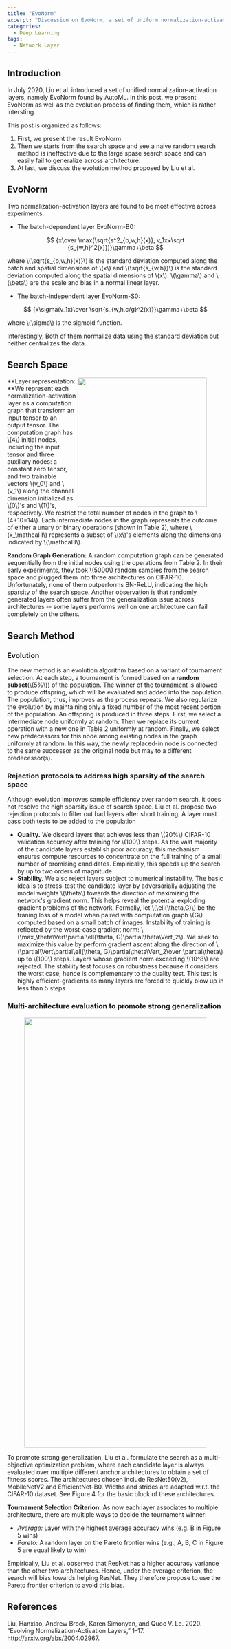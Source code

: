 ```yaml
---
title: "EvoNorm"
excerpt: "Discussion on EvoNorm, a set of uniform normalization-activation layers found by AutoML."
categories:
  - Deep Learning
tags:
  - Network Layer
---
```


## Introduction

In July 2020, Liu et al. introduced a set of unified normalization-activation layers, namely EvoNorm found by AutoML. In this post, we present EvoNorm as well as the evolution process of finding them, which is rather intersting.

This post is organized as follows: 

1. First, we present the result EvoNorm. 
2. Then we starts from the search space and see a naive random search method is ineffective due to the large spase search space and can easily fail to generalize across architecture.
3. At last, we discuss the evolution method proposed by Liu et al.

## EvoNorm

Two normalization-activation layers are found to be most effective across experiments:

- The batch-dependent layer EvoNorm-B0:
  
$$
  {x\over \max(\sqrt{s^2_{b,w,h}(x)}, v_1x+\sqrt {s_{w,h}^2(x)})}\gamma+\beta
  $$

  where \\(\sqrt{s_{b,w,h}(x)}\\) is the standard deviation computed along the batch and spatial dimensions of \\(x\\) and \\(\sqrt{s_{w,h}}\\) is the standard deviation computed along the spatial dimensions of \\(x\\). \\(\gamma\\) and \\(\beta\\) are the scale and bias in a normal linear layer.

- The batch-independent layer EvoNorm-S0:
  
$$
  {x\sigma(v_1x)\over \sqrt{s_{w,h,c/g}^2(x)}}\gamma+\beta
  $$

  where \\(\sigma\\) is the sigmoid function. 

Interestingly, Both of them normalize data using the standard deviation but neither centralizes the data. 

## Search Space

<figure>
  <img src="{{ '/images/network/EvoNorm-Table2.png' | absolute_url }}" alt="" align="right" width="300">
  <figcaption></figcaption>
  <style>
    figure figcaption {
    text-align: center;
    }
  </style>
</figure>

**Layer representation: **We represent each normalization-activation layer as a computation graph that transform an input tensor to an output tensor. The computation graph has \\(4\\) initial nodes, including the input tensor and three auxiliary nodes: a constant zero tensor, and two trainable vectors \\(v_0\\) and \\(v_1\\) along the channel dimension initialized as \\(0\\)'s and \\(1\\)'s, respectively. We restrict the total number of nodes in the graph to \\(4+10=14\\). Each intermediate nodes in the graph represents the outcome of either a unary or binary operations (shown in Table 2), where \\(x_\mathcal I\\) represents a subset of \\(x\\)'s elements along the dimensions indicated by \\(\mathcal I\\).

**Random Graph Generation:** A random computation graph can be generated sequentially from the initial nodes using the operations from Table 2. In their early experiments, they took \\(5000\\) random samples from the search space and plugged them into three architectures on CIFAR-10. Unfortunately, none of them outperforms BN-ReLU, indicating the high sparsity of the search space. Another observation is that randomly generated layers often suffer from the generalization issue across architectures -- some layers performs well on one architecture can fail completely on the others.

## Search Method

### Evolution

The new method is an evolution algorithm based on a variant of tournament selection. At each step, a tournament is formed based on a **random subset**(\\(5\%\\)) of the population. The winner of the tournament is allowed to produce offspring, which will be evaluated and added into the population. The population, thus, improves as the process repeats. We also regularize the evolution by maintaining only a fixed number of the most recent portion of the population. An offspring is produced in three steps. First, we select a intermediate node uniformly at random. Then we replace its current operation with a new one in Table 2 uniformly at random. Finally, we select new predecessors for this node among existing nodes in the graph uniformly at random. In this way, the newly replaced-in node is connected to the same successor as the original node but may to a different predecessor(s).

### Rejection protocols to address high sparsity of the search space

Although evolution improves sample efficiency over random search, it does not resolve the high sparsity issue of search space. Liu et al. propose two rejection protocols to filter out bad layers after short training. A layer must pass both tests to be added to the population

- **Quality.** We discard layers that achieves less than \\(20\%\\) CIFAR-10 validation accuracy after training for \\(100\\) steps. As the vast majority of the candidate layers establish poor accuracy, this mechanism ensures compute resources to concentrate on the full training of a small number of promising candidates. Empirically, this speeds up the search by up to two orders of magnitude.
- **Stability.** We also reject layers subject to numerical instability. The basic idea is to stress-test the candidate layer by adversarially adjusting the model weights \\(\theta\\) towards the direction of maximizing the network's gradient norm. This helps reveal the potential exploding gradient problems of the network. Formally, let \\(\ell(\theta,G)\\) be the traning loss of a model when paired with computation graph \\(G\\) computed based on a small batch of images. Instability of training is reflected by the worst-case gradient norm: \\(\max_\theta\Vert\partial\ell(\theta, G)\partial\theta\Vert_2\\). We seek to maximize this value by perform gradient ascent along the direction of \\(\partial\Vert\partial\ell(\theta, G)\partial\theta\Vert_2\over \partial\theta\\) up to \\(100\\) steps. Layers whose gradient norm exceeding \\(10^8\\) are rejected. The stability test focuses on robustness because it considers the worst case, hence is complementary to the quality test. This test is highly efficient-gradients as many layers are forced to quickly blow up in less than 5 steps

### Multi-architecture evaluation to promote strong generalization

<figure>
  <img src="{{ '/images/network/EvoNorm-Figure4-5.png' | absolute_url }}" alt="" width="1000">
  <figcaption></figcaption>
  <style>
    figure figcaption {
    text-align: center;
    }
  </style>
</figure>

To promote strong generalization, Liu et al. formulate the search as a multi-objective optimization problem, where each candidate layer is always evaluated over multiple different anchor architectures to obtain a set of fitness scores. The architectures chosen include ResNet50(v2), MobileNetV2 and EfficientNet-B0. Widths and strides are adapted w.r.t. the CIFAR-10 dataset. See Figure 4 for the basic block of these architectures.

**Tournament Selection Criterion.** As now each layer associates to multiple architecture, there are multiple ways to decide the tournament winner:

- *Average:* Layer with the highest average accuracy wins (e.g. B in Figure 5 wins)
- *Pareto:* A random layer on the Pareto frontier wins (e.g., A, B, C in Figure 5 are equal likely to win)

Empirically, Liu et al. observed that ResNet has a higher accuracy variance than the other two architectures. Hence, under the average criterion, the search will bias towards helping ResNet. They therefore propose to use the Pareto frontier criterion to avoid this bias.

## References

Liu, Hanxiao, Andrew Brock, Karen Simonyan, and Quoc V. Le. 2020. “Evolving Normalization-Activation Layers,” 1–17. http://arxiv.org/abs/2004.02967.